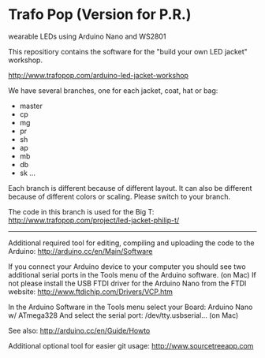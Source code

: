 Trafo Pop (Version for P.R.)
=========

wearable LEDs using Arduino Nano and WS2801

This repositiory contains the software for the "build your own LED jacket" workshop.

http://www.trafopop.com/arduino-led-jacket-workshop

We have several branches, one for each jacket, coat, hat or bag:

- master
- cp
- mg
- pr
- sh
- ap
- mb
- db
- sk
…

Each branch is different because of different layout. It can also be different because of
different colors or scaling.
Please switch to your branch.

The code in this branch is used for the Big T: http://www.trafopop.com/project/led-jacket-philip-t/

---

Additional required tool for editing, compiling and uploading the code to the Arduino:
http://arduino.cc/en/Main/Software

If you connect your Arduino device to your computer you should see 
two additional serial ports in the Tools menu of the Arduino software. (on Mac)
If not please install the USB FTDI driver for the Arduino Nano from the FTDI website:
http://www.ftdichip.com/Drivers/VCP.htm

In the Arduino Software in the Tools menu select your Board: Arduino Nano w/ ATmega328
And select the serial port: /dev/tty.usbserial… (on Mac)

See also: http://arduino.cc/en/Guide/Howto
 
Additional optional tool for easier git usage:
http://www.sourcetreeapp.com
